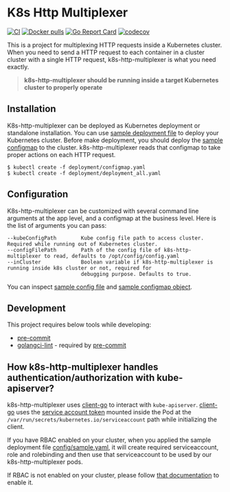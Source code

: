 # K8s Http Multiplexer
[![CI](https://github.com/bilalcaliskan/k8s-http-multiplexer/workflows/CI/badge.svg?event=push)](https://github.com/bilalcaliskan/k8s-http-multiplexer/actions?query=workflow%3ACI)
[![Docker pulls](https://img.shields.io/docker/pulls/bilalcaliskan/k8s-http-multiplexer)](https://hub.docker.com/r/bilalcaliskan/k8s-http-multiplexer/)
[![Go Report Card](https://goreportcard.com/badge/github.com/bilalcaliskan/k8s-http-multiplexer)](https://goreportcard.com/report/github.com/bilalcaliskan/k8s-http-multiplexer)
[![codecov](https://codecov.io/gh/bilalcaliskan/k8s-http-multiplexer/branch/master/graph/badge.svg)](https://codecov.io/gh/bilalcaliskan/k8s-http-multiplexer)

This is a project for multiplexing HTTP requests inside a Kubernetes cluster. When you need to send a HTTP request to each container in
a cluster cluster with a single HTTP request, k8s-http-multiplexer is what you need exactly.

> **k8s-http-multiplexer should be running inside a target Kubernetes cluster to properly operate**

## Installation
K8s-http-multiplexer can be deployed as Kubernetes deployment or standalone installation. You can use [sample deployment file](deployment/deployment_all.yaml) to deploy your Kubernetes cluster.
Before make deployment, you should deploy the [sample configmap](deployment/configmap.yaml) to the cluster. k8s-http-multiplexer reads that
configmap to take proper actions on each HTTP request.
```shell
$ kubectl create -f deployment/configmap.yaml
$ kubectl create -f deployment/deployment_all.yaml
```

## Configuration
K8s-http-multiplexer can be customized with several command line arguments at the app level, and a configmap at the business level.
Here is the list of arguments you can pass:
```
--kubeConfigPath        Kube config file path to access cluster. Required while running out of Kubernetes cluster.
--configFilePath        Path of the config file of k8s-http-multiplexer to read, defaults to /opt/config/config.yaml
--inCluster             Boolean variable if k8s-http-multiplexer is running inside k8s cluster or not, required for
                        debugging purpose. Defaults to true.
```

You can inspect [sample config file](config/sample.yaml) and [sample configmap object](deployment/configmap.yaml).

## Development
This project requires below tools while developing:
- [pre-commit](https://pre-commit.com/)
- [golangci-lint](https://golangci-lint.run/usage/install/) - required by [pre-commit](https://pre-commit.com/)

## How k8s-http-multiplexer handles authentication/authorization with kube-apiserver?

k8s-http-multiplexer uses [client-go](https://github.com/kubernetes/client-go) to interact
with `kube-apiserver`. [client-go](https://github.com/kubernetes/client-go) uses the [service account token](https://kubernetes.io/docs/tasks/configure-pod-container/configure-service-account/)
mounted inside the Pod at the `/var/run/secrets/kubernetes.io/serviceaccount` path while initializing the client.

If you have RBAC enabled on your cluster, when you applied the sample deployment file [config/sample.yaml](deployment/deployment_all.yaml),
it will create required serviceaccount, role and rolebinding and then use that serviceaccount to be used
by our k8s-http-multiplexer pods.

If RBAC is not enabled on your cluster, please follow [that documentation](https://kubernetes.io/docs/reference/access-authn-authz/rbac/) to enable it.
